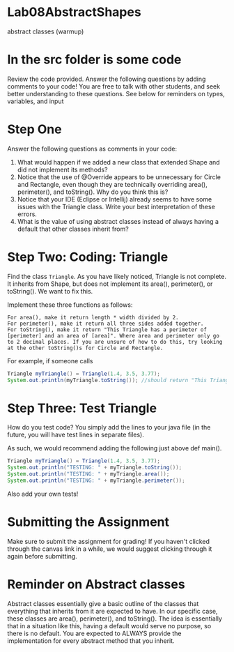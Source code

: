 # Lab08AbstractShapes
abstract classes (warmup)

# In the src folder is some code
Review the code provided. Answer the following questions by adding comments to your code! You are free to talk with other students, and seek better understanding to these questions. See below for reminders on types, variables, and input

# Step One
Answer the following questions as comments in your code:
1. What would happen if we added a new class that extended Shape and did not implement its methods?
2. Notice that the use of @Override appears to be unnecessary for Circle and Rectangle, even though they are technically overriding area(), perimeter(), and toString(). Why do you think this is?
3. Notice that your IDE (Eclipse or Intellij) already seems to have some issues with the Triangle class. Write your best interpretation of these errors.
4. What is the value of using abstract classes instead of always having a default that other classes inherit from?

# Step Two: Coding: Triangle
Find the class `Triangle`.
As you have likely noticed, Triangle is not complete. It inherits from Shape, but does not implement its area(), perimeter(), or toString(). We want to fix this. 

Implement these three functions as follows:
```
For area(), make it return length * width divided by 2.
For perimeter(), make it return all three sides added together.
For toString(), make it return "This Triangle has a perimeter of [perimeter] and an area of [area]". Where area and perimeter only go to 2 decimal places. If you are unsure of how to do this, try looking at the other toString()s for Circle and Rectangle.
```

For example, if someone calls
```java
Triangle myTriangle() = Triangle(1.4, 3.5, 3.77);
System.out.println(myTriangle.toString()); //should return "This Triangle has a perimeter of 8.67 and an area of 2.45"
```

# Step Three: Test Triangle
How do you test code? You simply add the lines to your java file (in the future, you will have test lines in separate files).

As such, we would recommend adding the following just above def main().

```java
Triangle myTriangle() = Triangle(1.4, 3.5, 3.77);
System.out.println("TESTING: " + myTriangle.toString());
System.out.println("TESTING: " + myTriangle.area());
System.out.println("TESTING: " + myTriangle.perimeter());
```
Also add your own tests!

# Submitting the Assignment
Make sure to submit the assignment for grading! If you haven't clicked through the canvas link in a while, we would suggest clicking through it again before submitting.

# Reminder on Abstract classes
Abstract classes essentially give a basic outline of the classes that everything that inherits from it are expected to have. In our specific case, these classes are area(), perimeter(), and toString(). The idea is essentially that in a situation like this, having a default would serve no purpose, so there is no default. You are expected to ALWAYS provide the implementation for every abstract method that you inherit.
